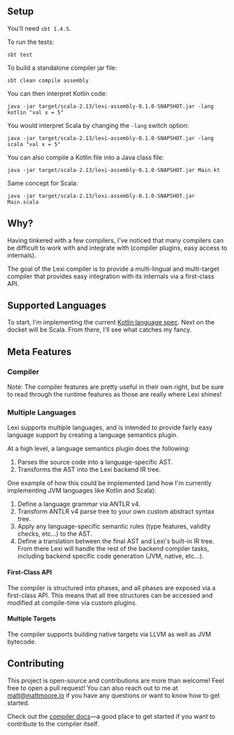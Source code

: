 ## Setup

You'll need `sbt 1.4.5`.

To run the tests:

```shell
sbt test
```

To build a standalone compiler jar file:

```shell
sbt clean compile assembly
```

You can then interpret Kotlin code:

```shell
java -jar target/scala-2.13/lexi-assembly-0.1.0-SNAPSHOT.jar -lang kotlin "val x = 5"
```

You would interpret Scala by changing the `-lang` switch option:

```shell
java -jar target/scala-2.13/lexi-assembly-0.1.0-SNAPSHOT.jar -lang scala "val x = 5"
```

You can also compile a Kotlin file into a Java class file:

```shell
java -jar target/scala-2.13/lexi-assembly-0.1.0-SNAPSHOT.jar Main.kt
```

Same concept for Scala:

```shell
java -jar target/scala-2.13/lexi-assembly-0.1.0-SNAPSHOT.jar Main.scala
```

## Why?

Having tinkered with a few compilers, I've noticed that many compilers can be difficult to work with and integrate with (compiler plugins, easy access to internals).

The goal of the Lexi compiler is to provide a multi-lingual and multi-target compiler that provides easy integration with its internals via a first-class API.

## Supported Languages

To start, I'm implementing the current [Kotlin language spec](https://github.com/Kotlin/kotlin-spec). Next on the docket will be Scala. From there, I'll see what catches my fancy.

## Meta Features

### Compiler

Note: The compiler features are pretty useful in their own right, but be sure to read through the runtime features as those are really where Lexi shines!

### Multiple Languages

Lexi supports multiple languages, and is intended to provide fairly easy language support by creating a language semantics plugin.

At a high level, a language semantics plugin does the following:

1. Parses the source code into a language-specific AST.
1. Transforms the AST into the Lexi backend IR tree.

One example of how this could be implemented (and how I'm currently implementing JVM languages like Kotlin and Scala):

1. Define a language grammar via ANTLR v4.
1. Transform ANTLR v4 parse tree to your own custom abstract syntax tree.
1. Apply any language-specific semantic rules (type features, validity checks, etc...) to the AST.
1. Define a translation between the final AST and Lexi's built-in IR tree. From there Lexi will handle the rest of the backend compiler tasks, including backend specific code generation (JVM, native, etc...).

#### First-Class API

The compiler is structured into phases, and all phases are exposed via a first-class API. This means that all tree structures can be accessed and modified at compile-time via custom plugins.

#### Multiple Targets

The compiler supports building native targets via LLVM as well as JVM bytecode.

## Contributing

This project is open-source and contributions are more than welcome! Feel free to open a pull request! You can also reach out to me at matt@mattmoore.io if you have any questions or want to know how to get started.

Check out the [compiler docs](docs/README.md)&mdash;a good place to get started if you want to contribute to the compiler itself.
